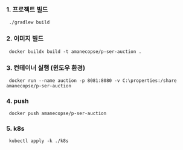 ### 1. 프로젝트 빌드
```shell
 ./gradlew build
```
### 2. 이미지 빌드
```shell
 docker buildx build -t amanecopse/p-ser-auction .
```
### 3. 컨테이너 실행 (윈도우 환경)
```shell
 docker run --name auction -p 8081:8080 -v C:\properties:/share amanecopse/p-ser-auction
```
### 4. push
```shell
 docker push amanecopse/p-ser-auction
```
### 5. k8s
```shell
 kubectl apply -k ./k8s
```